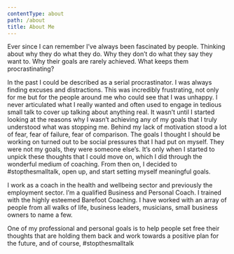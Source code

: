 ```yaml
---
contentType: about
path: /about
title: About Me
---
```

Ever since I can remember I’ve always been fascinated by people. Thinking about why they do what they do. Why they don’t do what they say they want to. Why their goals are rarely achieved. What keeps them procrastinating?

In the past I could be described as a serial procrastinator. I was always finding excuses and distractions. This was incredibly frustrating, not only for me but for the people around me who could see that I was unhappy. I never articulated what I really wanted and often used to engage in tedious small talk to cover up talking about anything real. It wasn’t until I started looking at the reasons why I wasn’t achieving any of my goals that I truly understood what was stopping me. Behind my lack of motivation stood a lot of fear, fear of failure, fear of comparison. The goals I thought I should be working on turned out to be social pressures that I had put on myself. They were not my goals, they were someone else’s. It’s only when I started to unpick these thoughts that I could move on, which I did through the wonderful medium of coaching. From then on, I decided to #stopthesmalltalk, open up, and start setting myself meaningful goals.

I work as a coach in the health and wellbeing sector and previously the employment sector. I’m a qualified Business and Personal Coach. I trained with the highly esteemed Barefoot Coaching. I have worked with an array of people from all walks of life, business leaders, musicians, small business owners to name a few.

One of my professional and personal goals is to help people set free their thoughts that are holding them back and work towards a positive plan for the future, and of course, #stopthesmalltalk
